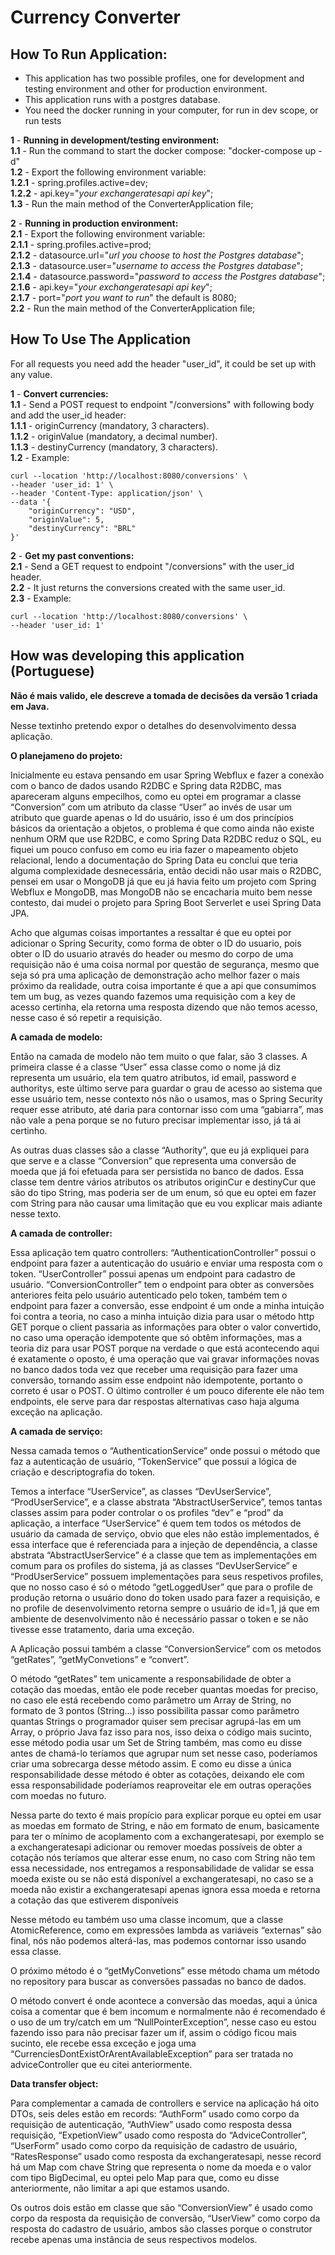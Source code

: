 # Currency Converter

## How To Run Application:
* This application has two possible profiles, one for development and testing environment and other for production environment.
* This application runs with a postgres database.
* You need the docker running in your computer, for run in dev scope, or run tests

**1** - **Running in development/testing environment:**  
**1.1** - Run the command to start the docker compose: "docker-compose up -d"  
**1.2** - Export the following environment variable:  
**1.2.1** - spring.profiles.active=dev;  
**1.2.2** - api.key="*your exchangeratesapi api key*";  
**1.3** - Run the main method of the ConverterApplication file;

**2** - **Running in production environment:**  
**2.1** - Export the following environment variable:  
**2.1.1** - spring.profiles.active=prod;  
**2.1.2** - datasource.url="*url you choose to host the Postgres database*";  
**2.1.3** - datasource.user="*username to access the Postgres database*";  
**2.1.4** - datasource.password="*password to access the Postgres database*";  
**2.1.6** - api.key="*your exchangeratesapi api key*";  
**2.1.7** - port="*port you want to run*" the default is 8080;  
**2.2** - Run the main method of the ConverterApplication file;

## How To Use The Application
For all requests you need add the header "user_id", it could be set up with any value.

**1** - **Convert currencies:**  
**1.1** - Send a POST request to endpoint "/conversions" with following body and add the user_id header:  
**1.1.1** - originCurrency (mandatory, 3 characters).  
**1.1.2** - originValue (mandatory, a decimal number).  
**1.1.3** - destinyCurrency (mandatory, 3 characters).  
**1.2** - Example:

```shell
curl --location 'http://localhost:8080/conversions' \
--header 'user_id: 1' \
--header 'Content-Type: application/json' \
--data '{
    "originCurrency": "USD",
    "originValue": 5,
    "destinyCurrency": "BRL"
}'
```

**2** - **Get my past conventions:**  
**2.1** - Send a GET request to endpoint "/conversions" with the user_id header.  
**2.2** - It just returns the conversions created with the same user_id.  
**2.3** - Example:  

```shell
curl --location 'http://localhost:8080/conversions' \
--header 'user_id: 1'
```

## How was developing this application (Portuguese) 
**Não é mais valido, ele descreve a tomada de decisões da versão 1 criada em Java.**

Nesse textinho pretendo expor o detalhes do desenvolvimento dessa aplicação.

**O planejameno do projeto:**

Inicialmente eu estava pensando em usar Spring Webflux e fazer a conexão com o banco de dados usando R2DBC e Spring data R2DBC, mas apareceram alguns empecilhos, como eu optei em programar a classe “Conversion” com um atributo da classe “User” ao invés de usar um atributo que guarde apenas o Id do usuário, isso é um dos princípios básicos da orientação a objetos, o problema é que como ainda não existe nenhum ORM que use R2DBC, e como Spring Data R2DBC reduz o SQL, eu fiquei um pouco confuso em como eu iria fazer o mapeamento objeto relacional, lendo a documentação do Spring Data eu conclui que teria alguma complexidade desnecessária, então decidi não usar mais o R2DBC, pensei em usar o MongoDB já que eu já havia feito um projeto com Spring Webflux e MongoDB, mas MongoDB não se encacharia muito bem nesse contesto, dai mudei o projeto para Spring Boot Serverlet e usei Spring Data JPA.

Acho que algumas coisas importantes a ressaltar é que eu optei por adicionar o Spring Security, como forma de obter o ID do usuario, pois obter o ID do usuario através do header ou mesmo do corpo de uma requisição não é uma coisa normal por questão de segurança, mesmo que seja só pra uma aplicação de demonstração acho melhor fazer o mais próximo da realidade, outra coisa importante é que a api que consumimos tem um bug, as vezes quando fazemos uma requisição com a key de acesso certinha, ela retorna uma resposta dizendo que não temos acesso, nesse caso é só repetir a requisição. 

**A camada de modelo:**

Então na camada de modelo não tem muito o que falar, são 3 classes. A primeira classe é a classe “User” essa classe como o nome já diz representa um usuário, ela tem quatro atributos, id email, password e authoritys, este último serve para guardar o grau de acesso ao sistema que esse usuário tem, nesse contexto nós não o usamos, mas o Spring Security requer esse atributo, até daria para contornar isso com uma “gabiarra”, mas não vale a pena porque se no futuro precisar implementar isso, já tá ai certinho.

As outras duas classes são a classe “Authority”, que eu já expliquei para que serve e a classe “Conversion” que representa uma conversão de moeda que já foi efetuada para ser persistida no banco de dados. Essa classe tem dentre vários atributos os atributos originCur e destinyCur que são do tipo String, mas poderia ser de um enum, só que eu optei em fazer com String para não causar uma limitação que eu vou explicar mais adiante nesse texto.

**A camada de controller:**

Essa aplicação tem quatro controllers: “AuthenticationController” possui o endpoint para fazer a autenticação do usuário e enviar uma resposta com o token. “UserController” possui apenas um endpoint para cadastro de usuário. “ConversionController” tem o endpoint para obter as conversões anteriores feita pelo usuário autenticado pelo token, também tem o endpoint para fazer a conversão, esse endpoint é um onde a minha intuição foi contra a teoria, no caso a minha intuição dizia para usar o método http GET porque o client passaria as informações para obter o valor convertido, no caso uma operação idempotente que só obtêm informações, mas a teoria diz para usar POST porque na verdade o que está acontecendo aqui é exatamente o oposto, é uma operação que vai gravar informações novas no banco dados toda vez que receber uma requisição para fazer uma conversão, tornando assim esse endpoint não idempotente, portanto o correto é usar o POST. O último controller é um pouco diferente ele não tem endpoints, ele serve para dar respostas alternativas caso haja alguma exceção na aplicação.

**A camada de serviço:**

Nessa camada temos o “AuthenticationService” onde possui o método que faz a autenticação de usuário, “TokenService” que possui a lógica de criação e descriptografia do token.

Temos a interface “UserService”, as classes “DevUserService”, “ProdUserService”, e a classe abstrata “AbstractUserService”, temos tantas classes assim para poder controlar o os profiles “dev” e “prod” da aplicação, a interface “UserService” é quem tem todos os métodos de usuário da camada de serviço, obvio que eles não estão implementados, é essa interface que é referenciada para a injeção de dependência, a classe abstrata “AbstractUserService” é a classe que tem as implementações em comum para os profiles do sistema, já as classes “DevUserService” e “ProdUserService” possuem implementações para seus respetivos profiles, que no nosso caso é só o método “getLoggedUser” que para o profile de produção retorna o usuário dono do token usado para fazer a requisição, e no profile de desenvolvimento retorna sempre o usuário de id=1, já que em ambiente de desenvolvimento não é necessário passar o token e se não tivesse esse tratamento, daria uma exceção.

A Aplicação possui também a classe “ConversionService” com os metodos “getRates”, “getMyConvetions” e “convert”.

O método “getRates” tem unicamente a responsabilidade de obter a cotação das moedas, então ele pode receber quantas moedas for preciso, no caso ele está recebendo como parâmetro um Array de String, no formato de 3 pontos (String…) isso possibilita passar como parâmetro quantas Strings o programador quiser sem precisar agrupá-las em um Array, o próprio Java faz isso para nos, isso deixa o código mais sucinto, esse método podia usar um Set de String também, mas como eu disse antes de chamá-lo teríamos que agrupar num set nesse caso, poderíamos criar uma sobrecarga desse método assim. E como eu disse a única responsabilidade desse método é obter as cotações, deixando ele com essa responsabilidade poderíamos reaproveitar ele em outras operações com moedas no futuro.

Nessa parte do texto é mais propício para explicar porque eu optei em usar as moedas em formato de String, e não em formato de enum, basicamente para ter o mínimo de acoplamento com a exchangeratesapi, por exemplo se a exchangeratesapi adicionar ou remover moedas possíveis de obter a cotação nós teríamos que alterar esse enum, no caso com String não tem essa necessidade, nos entregamos a responsabilidade de validar se essa moeda existe ou se não está disponível a exchangeratesapi, no caso se a moeda não existir a exchangeratesapi apenas ignora essa moeda e retorna a cotação das que estiverem disponíveis

Nesse método eu também uso uma classe incomum, que a classe AtomicReference, como em expressões lambda as variáveis “externas” são final, nós não podemos alterá-las, mas podemos contornar isso usando essa classe.

O próximo método é o “getMyConvetions” esse método chama um método no repository para buscar as conversões passadas no banco de dados.

O método convert é onde acontece a conversão das moedas, aqui a única coisa a comentar que é bem incomum e normalmente não é recomendado é o uso de um try/catch em um “NullPointerException”, nesse caso eu estou fazendo isso para não precisar fazer um if, assim o código ficou mais sucinto, ele recebe essa exceção e joga uma “CurrenciesDontExistOrArentAvailableException” para ser tratada no adviceController que eu citei anteriormente.

**Data transfer object:**

Para complementar a camada de controllers e service na aplicação há oito DTOs, seis deles estão em records: “AuthForm” usado como corpo da requisição de autenticação, “AuthView” usado como resposta dessa requisição, “ExpetionView” usado como resposta do “AdviceController”, “UserForm” usado como corpo da requisição de cadastro de usuário, “RatesResponse” usado como resposta da exchangeratesapi, nesse record há um Map com chave String que representa o nome da moeda e o valor com tipo BigDecimal, eu optei pelo Map para que, como eu disse anteriormente, não limitar a api que estamos usando.

Os outros dois estão em classe que são “ConversionView” é usado como corpo da resposta da requisição de conversão, “UserView” como corpo da resposta do cadastro de usuário, ambos são classes porque o construtor recebe apenas uma instância de seus respectivos modelos.
